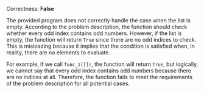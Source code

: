 Correctness: **False**

The provided program does not correctly handle the case when the list is empty. According to the problem description, the function should check whether every odd index contains odd numbers. However, if the list is empty, the function will return `True` since there are no odd indices to check. This is misleading because it implies that the condition is satisfied when, in reality, there are no elements to evaluate.

For example, if we call `func_1([])`, the function will return `True`, but logically, we cannot say that every odd index contains odd numbers because there are no indices at all. Therefore, the function fails to meet the requirements of the problem description for all potential cases.